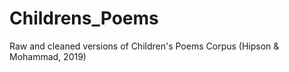 # Childrens_Poems
Raw and cleaned versions of Children's Poems Corpus (Hipson &amp; Mohammad, 2019)
